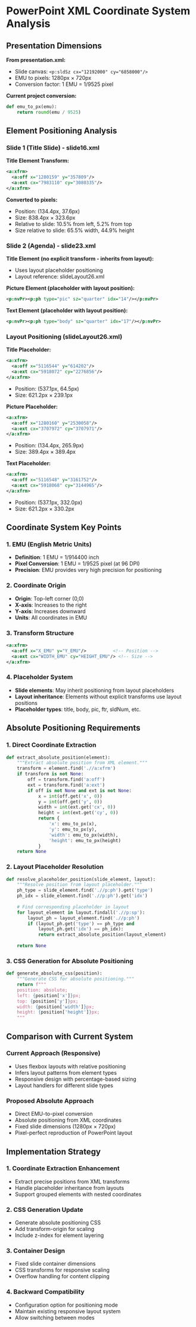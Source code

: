 # PowerPoint XML Coordinate System Analysis

## Presentation Dimensions

**From presentation.xml:**
- Slide canvas: `<p:sldSz cx="12192000" cy="6858000"/>`
- EMU to pixels: 1280px × 720px
- Conversion factor: 1 EMU = 1/9525 pixel

**Current project conversion:**
```python
def emu_to_px(emu):
    return round(emu / 9525)
```

## Element Positioning Analysis

### Slide 1 (Title Slide) - slide16.xml

**Title Element Transform:**
```xml
<a:xfrm>
  <a:off x="1280159" y="357809"/>
  <a:ext cx="7983110" cy="3080335"/>
</a:xfrm>
```

**Converted to pixels:**
- Position: (134.4px, 37.6px)
- Size: 838.4px × 323.6px
- Relative to slide: 10.5% from left, 5.2% from top
- Size relative to slide: 65.5% width, 44.9% height

### Slide 2 (Agenda) - slide23.xml

**Title Element (no explicit transform - inherits from layout):**
- Uses layout placeholder positioning
- Layout reference: slideLayout26.xml

**Picture Element (placeholder with layout position):**
```xml
<p:nvPr><p:ph type="pic" sz="quarter" idx="14"/></p:nvPr>
```

**Text Element (placeholder with layout position):**
```xml
<p:nvPr><p:ph type="body" sz="quarter" idx="17"/></p:nvPr>
```

### Layout Positioning (slideLayout26.xml)

**Title Placeholder:**
```xml
<a:xfrm>
  <a:off x="5116544" y="614202"/>
  <a:ext cx="5918072" cy="2276856"/>
</a:xfrm>
```
- Position: (537.1px, 64.5px)
- Size: 621.2px × 239.1px

**Picture Placeholder:**
```xml
<a:xfrm>
  <a:off x="1280160" y="2530058"/>
  <a:ext cx="3707972" cy="3707971"/>
</a:xfrm>
```
- Position: (134.4px, 265.9px)
- Size: 389.4px × 389.4px

**Text Placeholder:**
```xml
<a:xfrm>
  <a:off x="5116548" y="3161752"/>
  <a:ext cx="5918068" cy="3144965"/>
</a:xfrm>
```
- Position: (537.1px, 332.0px)
- Size: 621.2px × 330.2px

## Coordinate System Key Points

### 1. EMU (English Metric Units)
- **Definition**: 1 EMU = 1/914400 inch
- **Pixel Conversion**: 1 EMU = 1/9525 pixel (at 96 DPI)
- **Precision**: EMU provides very high precision for positioning

### 2. Coordinate Origin
- **Origin**: Top-left corner (0,0)
- **X-axis**: Increases to the right
- **Y-axis**: Increases downward
- **Units**: All coordinates in EMU

### 3. Transform Structure
```xml
<a:xfrm>
  <a:off x="X_EMU" y="Y_EMU"/>          <!-- Position -->
  <a:ext cx="WIDTH_EMU" cy="HEIGHT_EMU"/> <!-- Size -->
</a:xfrm>
```

### 4. Placeholder System
- **Slide elements**: May inherit positioning from layout placeholders
- **Layout inheritance**: Elements without explicit transforms use layout positions
- **Placeholder types**: title, body, pic, ftr, sldNum, etc.

## Absolute Positioning Requirements

### 1. Direct Coordinate Extraction
```python
def extract_absolute_position(element):
    """Extract absolute position from XML element."""
    transform = element.find('.//a:xfrm')
    if transform is not None:
        off = transform.find('a:off')
        ext = transform.find('a:ext')
        if off is not None and ext is not None:
            x = int(off.get('x', 0))
            y = int(off.get('y', 0))
            width = int(ext.get('cx', 0))
            height = int(ext.get('cy', 0))
            return {
                'x': emu_to_px(x),
                'y': emu_to_px(y),
                'width': emu_to_px(width),
                'height': emu_to_px(height)
            }
    return None
```

### 2. Layout Placeholder Resolution
```python
def resolve_placeholder_position(slide_element, layout):
    """Resolve position from layout placeholder."""
    ph_type = slide_element.find('.//p:ph').get('type')
    ph_idx = slide_element.find('.//p:ph').get('idx')
    
    # Find corresponding placeholder in layout
    for layout_element in layout.findall('.//p:sp'):
        layout_ph = layout_element.find('.//p:ph')
        if (layout_ph.get('type') == ph_type and 
            layout_ph.get('idx') == ph_idx):
            return extract_absolute_position(layout_element)
    
    return None
```

### 3. CSS Generation for Absolute Positioning
```python
def generate_absolute_css(position):
    """Generate CSS for absolute positioning."""
    return f"""
    position: absolute;
    left: {position['x']}px;
    top: {position['y']}px;
    width: {position['width']}px;
    height: {position['height']}px;
    """
```

## Comparison with Current System

### Current Approach (Responsive)
- Uses flexbox layouts with relative positioning
- Infers layout patterns from element types
- Responsive design with percentage-based sizing
- Layout handlers for different slide types

### Proposed Absolute Approach
- Direct EMU-to-pixel conversion
- Absolute positioning from XML coordinates
- Fixed slide dimensions (1280px × 720px)
- Pixel-perfect reproduction of PowerPoint layout

## Implementation Strategy

### 1. Coordinate Extraction Enhancement
- Extract precise positions from XML transforms
- Handle placeholder inheritance from layouts
- Support grouped elements with nested coordinates

### 2. CSS Generation Update
- Generate absolute positioning CSS
- Add transform-origin for scaling
- Include z-index for element layering

### 3. Container Design
- Fixed slide container dimensions
- CSS transforms for responsive scaling
- Overflow handling for content clipping

### 4. Backward Compatibility
- Configuration option for positioning mode
- Maintain existing responsive layout system
- Allow switching between modes